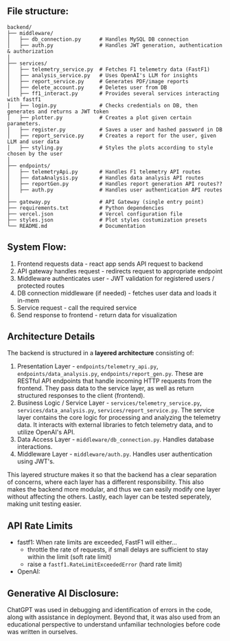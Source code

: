 ## File structure:
```
backend/
├── middleware/ 
│   ├── db_connection.py      # Handles MySQL DB connection
│   ├── auth.py               # Handles JWT generation, authentication & authorization
│
├── services/
│   ├── telemetry_service.py  # Fetches F1 telemetry data (FastF1)
│   ├── analysis_service.py   # Uses OpenAI's LLM for insights
│   ├── report_service.py     # Generates PDF/image reports
│   ├── delete_account.py     # Deletes user from DB
│   ├── ff1_interact.py       # Provides several services interacting with fastf1
│   ├── login.py              # Checks credentials on DB, then generates and returns a JWT token
│   ├── plotter.py            # Creates a plot given certain parameters. 
│   ├── register.py           # Saves a user and hashed password in DB
│   ├── report_service.py     # Creates a report for the user, given LLM and user data
│   ├── styling.py            # Styles the plots according to style chosen by the user
│
├── endpoints/
│   ├── telemetryApi.py       # Handles F1 telemetry API routes
│   ├── dataAnalysis.py       # Handles data analysis API routes
│   ├── reportGen.py          # Handles report generation API routes??
│   ├── auth.py               # Handles user authentication API routes
│
├── gateway.py                # API Gateway (single entry point)
├── requirements.txt          # Python dependencies
├── vercel.json               # Vercel configuration file
├── styles.json               # Plot styles costumization presets
└── README.md                 # Documentation
```

## System Flow:
1. Frontend requests data - react app sends API request to backend
2. API gateway handles request - redirects request to appropriate endpoint
3. Middleware authenticates user - JWT validation for registered users / protected routes
4. DB connection middleware (if needed) - fetches user data and loads it in-mem
5. Service request - call the required service
6. Send response to frontend - return data for visualization

## Architecture Details
The backend is structured in a **layered architecture** consisting of:
1. Presentation Layer - `endpoints/telemetry_api.py`, `endpoints/data_analysis.py`, `endpoints/report_gen.py`. These are RESTful API endpoints that handle incoming HTTP requests from the frontend. They pass data to the service layer, as well as return structured responses to the client (frontend).
2. Business Logic / Service Layer - `services/telemetry_service.py`, `services/data_analysis.py`, `services/report_service.py`. The service layer contains the core logic for processing and analyzing the telemetry data. It interacts with external libraries to fetch telemetry data, and to utilize OpenAI's API.
3. Data Access Layer - `middleware/db_connection.py`. Handles database interactions. 
4. Middleware Layer - `middleware/auth.py`. Handles user authentication using JWT's.

This layered structure makes it so that the backend has a clear separation of concerns, where each layer has a different responsibility. This also makes the backend more modular, and thus we can easily modify one layer without affecting the others. Lastly, each layer can be tested seperately, making unit testing easier. 

## API Rate Limits
- fastf1: When rate limits are exceeded, FastF1 will either…
  - throttle the rate of requests, if small delays are sufficient to stay within the limit (soft rate limit)
  - raise a `fastf1.RateLimitExceededError` (hard rate limit)
- OpenAI: 

## Generative AI Disclosure:
ChatGPT was used in debugging and identification of errors in the code, along with assistance in deployment.
Beyond that, it was also used from an educational perspective to understand unfamiliar technologies before code was written in ourselves.
